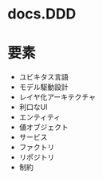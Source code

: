 # docs.DDD

# 要素
- ユビキタス言語
- モデル駆動設計
- レイヤ化アーキテクチャ
- 利口なUI
- エンティティ
- 値オブジェクト
- サービス
- ファクトリ
- リポジトリ
- 制約
